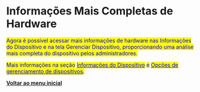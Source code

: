 # Informações Mais Completas de Hardware

<mark style="color:blue;">Agora é possível acessar mais informações de hardware nas Informações do Dispositivo e na tela Gerenciar Dispositivo, proporcionando uma análise mais completa do dispositivo pelos administradores.</mark>

<mark style="color:blue;">Mais informações na seção</mark> [<mark style="color:blue;">Informações do Dispositivo</mark>](../../portal/dispositivos/lista-de-dispositivos/informacoes-do-dispositivo.md) <mark style="color:blue;">e</mark> [<mark style="color:blue;">Opções de gerenciamento de dispositivos</mark>](../../portal/dispositivos/lista-de-dispositivos/opcoes-de-gerenciamento-de-dispositivos.md)<mark style="color:blue;">.</mark>

[**Voltar ao menu inicial**](./)
